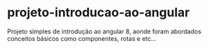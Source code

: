 # projeto-introducao-ao-angular
Projeto simples de introdução ao angular 8, aonde foram abordados conceitos básicos como componentes, rotas e etc...
